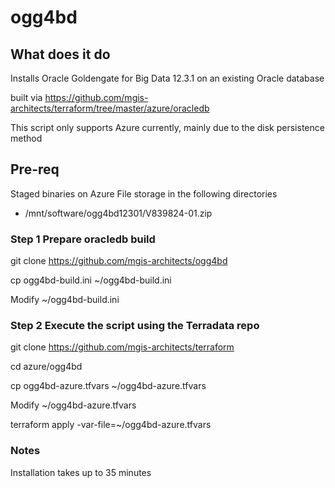 # ogg4bd

## What does it do
Installs Oracle Goldengate for Big Data 12.3.1 on an existing Oracle database 

built via https://github.com/mgis-architects/terraform/tree/master/azure/oracledb

This script only supports Azure currently, mainly due to the disk persistence method

## Pre-req
Staged binaries on Azure File storage in the following directories

* /mnt/software/ogg4bd12301/V839824-01.zip

### Step 1 Prepare oracledb build

git clone https://github.com/mgis-architects/ogg4bd

cp ogg4bd-build.ini ~/ogg4bd-build.ini

Modify ~/ogg4bd-build.ini

### Step 2 Execute the script using the Terradata repo 

git clone https://github.com/mgis-architects/terraform

cd azure/ogg4bd

cp ogg4bd-azure.tfvars ~/ogg4bd-azure.tfvars

Modify ~/ogg4bd-azure.tfvars

terraform apply -var-file=~/ogg4bd-azure.tfvars

### Notes
Installation takes up to 35 minutes
